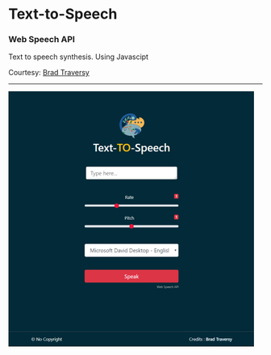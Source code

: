 # Text-to-Speech
### Web Speech API
Text to speech synthesis. 
Using Javascipt

Courtesy: [Brad Traversy](https://github.com/bradtraversy)

<hr />

![Image](text-to-speech.png)
